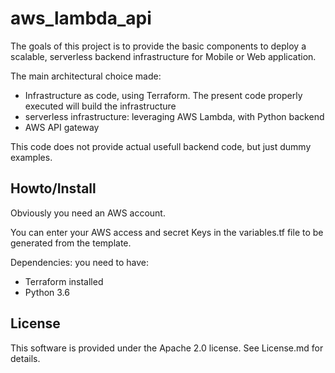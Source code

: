 # aws_lambda_api

The goals of this project is to provide the basic components to deploy a scalable, serverless backend infrastructure for Mobile or Web application.

The main architectural choice made:
- Infrastructure as code, using Terraform. The present code properly executed will build the infrastructure
- serverless infrastructure: leveraging AWS Lambda, with Python backend
- AWS API gateway

This code does not provide actual usefull backend code, but just dummy examples.

## Howto/Install

Obviously you need an AWS account.

You can enter your AWS access and secret Keys in the variables.tf file to be generated from the template.

Dependencies: you need to have:
- Terraform installed
- Python 3.6

## License

This software is provided under the Apache 2.0 license.
See License.md for details.

